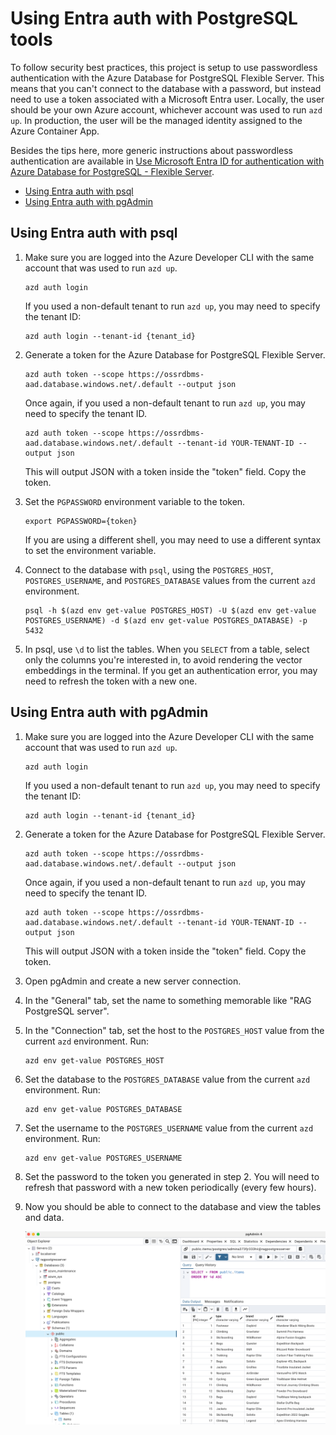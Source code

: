 # Using Entra auth with PostgreSQL tools

To follow security best practices, this project is setup to use passwordless authentication with the Azure Database for PostgreSQL Flexible Server. This means that you can't connect to the database with a password, but instead need to use a token associated with a Microsoft Entra user. Locally, the user should be your own Azure account, whichever account was used to run `azd up`. In production, the user will be the managed identity assigned to the Azure Container App. 

Besides the tips here, more generic instructions about passwordless authentication are available in [Use Microsoft Entra ID for authentication with Azure Database for PostgreSQL - Flexible Server](https://learn.microsoft.com/azure/postgresql/flexible-server/how-to-configure-sign-in-azure-ad-authentication).

* [Using Entra auth with psql](#using-entra-auth-with-psql)
* [Using Entra auth with pgAdmin](#using-entra-auth-with-pgadmin)

## Using Entra auth with psql

1. Make sure you are logged into the Azure Developer CLI with the same account that was used to run `azd up`.

    ```shell
    azd auth login
    ```

    If you used a non-default tenant to run `azd up`, you may need to specify the tenant ID:

    ```shell
    azd auth login --tenant-id {tenant_id}
    ```

2. Generate a token for the Azure Database for PostgreSQL Flexible Server.

    ```shell
    azd auth token --scope https://ossrdbms-aad.database.windows.net/.default --output json
    ```

    Once again, if you used a non-default tenant to run `azd up`, you may need to specify the tenant ID.

    ```shell
    azd auth token --scope https://ossrdbms-aad.database.windows.net/.default --tenant-id YOUR-TENANT-ID --output json
    ```

    This will output JSON with a token inside the "token" field. Copy the token.

3. Set the `PGPASSWORD` environment variable to the token.

    ```shell
    export PGPASSWORD={token}
    ```

    If you are using a different shell, you may need to use a different syntax to set the environment variable.

4. Connect to the database with `psql`, using the `POSTGRES_HOST`, `POSTGRES_USERNAME`, and `POSTGRES_DATABASE` values from the current `azd` environment.

    ```shell
    psql -h $(azd env get-value POSTGRES_HOST) -U $(azd env get-value POSTGRES_USERNAME) -d $(azd env get-value POSTGRES_DATABASE) -p 5432
    ```

5. In psql, use `\d` to list the tables. When you `SELECT` from a table, select only the columns you're interested in, to avoid rendering the vector embeddings in the terminal. If you get an authentication error, you may need to refresh the token with a new one.

## Using Entra auth with pgAdmin

1. Make sure you are logged into the Azure Developer CLI with the same account that was used to run `azd up`.

    ```shell
    azd auth login
    ```

    If you used a non-default tenant to run `azd up`, you may need to specify the tenant ID:

    ```shell
    azd auth login --tenant-id {tenant_id}
    ```

2. Generate a token for the Azure Database for PostgreSQL Flexible Server.

    ```shell
    azd auth token --scope https://ossrdbms-aad.database.windows.net/.default --output json
    ```

    Once again, if you used a non-default tenant to run `azd up`, you may need to specify the tenant ID.

    ```shell
    azd auth token --scope https://ossrdbms-aad.database.windows.net/.default --tenant-id YOUR-TENANT-ID --output json
    ```

    This will output JSON with a token inside the "token" field. Copy the token.

3. Open pgAdmin and create a new server connection.

4. In the "General" tab, set the name to something memorable like "RAG PostgreSQL server".

5. In the "Connection" tab, set the host to the `POSTGRES_HOST` value from the current `azd` environment. Run:

    ```shell
    azd env get-value POSTGRES_HOST
    ```

6. Set the database to the `POSTGRES_DATABASE` value from the current `azd` environment. Run:

    ```shell
    azd env get-value POSTGRES_DATABASE
    ```

7. Set the username to the `POSTGRES_USERNAME` value from the current `azd` environment. Run:

    ```shell
    azd env get-value POSTGRES_USERNAME
    ```

8. Set the password to the token you generated in step 2. You will need to refresh that password with a new token periodically (every few hours).

9. Now you should be able to connect to the database and view the tables and data.

    ![Screenshot of pgAdmin showing the tables in the database](images/screenshot_pgadmin.png)
